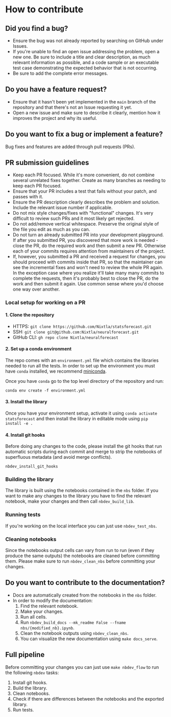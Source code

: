 # How to contribute

## Did you find a bug?

* Ensure the bug was not already reported by searching on GitHub under Issues.
* If you're unable to find an open issue addressing the problem, open a new one. Be sure to include a title and clear description, as much relevant information as possible, and a code sample or an executable test case demonstrating the expected behavior that is not occurring.
* Be sure to add the complete error messages.

## Do you have a feature request?

* Ensure that it hasn't been yet implemented in the `main` branch of the repository and that there's not an Issue requesting it yet.
* Open a new issue and make sure to describe it clearly, mention how it improves the project and why its useful.

## Do you want to fix a bug or implement a feature?

Bug fixes and features are added through pull requests (PRs).

##  PR submission guidelines

* Keep each PR focused. While it's more convenient, do not combine several unrelated fixes together. Create as many branches as needing to keep each PR focused.
* Ensure that your PR includes a test that fails without your patch, and passes with it.
* Ensure the PR description clearly describes the problem and solution. Include the relevant issue number if applicable.
* Do not mix style changes/fixes with "functional" changes. It's very difficult to review such PRs and it most likely get rejected.
* Do not add/remove vertical whitespace. Preserve the original style of the file you edit as much as you can.
* Do not turn an already submitted PR into your development playground. If after you submitted PR, you discovered that more work is needed - close the PR, do the required work and then submit a new PR. Otherwise each of your commits requires attention from maintainers of the project.
* If, however, you submitted a PR and received a request for changes, you should proceed with commits inside that PR, so that the maintainer can see the incremental fixes and won't need to review the whole PR again. In the exception case where you realize it'll take many many commits to complete the requests, then it's probably best to close the PR, do the work and then submit it again. Use common sense where you'd choose one way over another.

### Local setup for working on a PR

#### 1. Clone the repository
* HTTPS: `git clone https://github.com/Nixtla/statsforecast.git`
* SSH: `git clone git@github.com:Nixtla/neuralforecast.git`
* GitHub CLI: `gh repo clone Nixtla/neuralforecast`

#### 2. Set up a conda environment
The repo comes with an `environment.yml` file which contains the libraries needed to run all the tests. In order to set up the environment you must have `conda` installed, we recommend [miniconda](https://docs.conda.io/en/latest/miniconda.html).

Once you have `conda` go to the top level directory of the repository and run:
```
conda env create -f environment.yml
```

#### 3. Install the library
Once you have your environment setup, activate it using `conda activate statsforecast` and then install the library in editable mode using `pip install -e .`

#### 4. Install git hooks
Before doing any changes to the code, please install the git hooks that run automatic scripts during each commit and merge to strip the notebooks of superfluous metadata (and avoid merge conflicts).
```
nbdev_install_git_hooks
```

### Building the library
The library is built using the notebooks contained in the `nbs` folder. If you want to make any changes to the library you have to find the relevant notebook, make your changes and then call `nbdev_build_lib`.

### Running tests
If you're working on the local interface you can just use `nbdev_test_nbs`. 

### Cleaning notebooks
Since the notebooks output cells can vary from run to run (even if they produce the same outputs) the notebooks are cleaned before committing them. Please make sure to run `nbdev_clean_nbs` before committing your changes.

## Do you want to contribute to the documentation?

* Docs are automatically created from the notebooks in the `nbs` folder.
* In order to modify the documentation:
    1. Find the relevant notebook.
    2. Make your changes.
    3. Run all cells.
    4. Run `nbdev_build_docs --mk_readme False --fname nbs/{modified_nb}.ipynb`.
    5. Clean the notebook outputs using `nbdev_clean_nbs`.
    6. You can visualize the new documentation using `make docs_serve`.

## Full pipeline
Before committing your changes you can just use `make nbdev_flow` to run the following `nbdev` tasks:
1. Install git hooks.
2. Build the library.
3. Clean notebooks.
4. Check if there are differences between the notebooks and the exported library.
5. Run tests.
